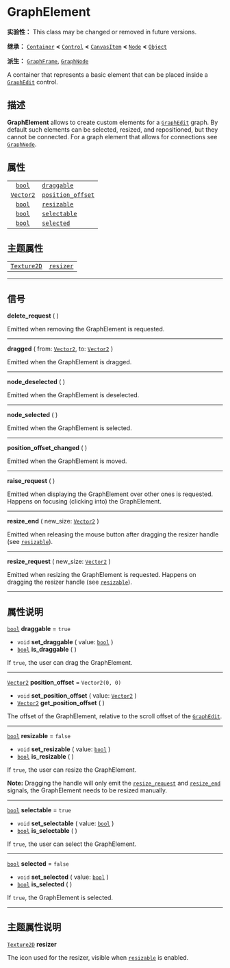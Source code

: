 <!-- ⚠ 请勿编辑本文件 ⚠ -->
<!-- 本文档使用脚本从 WeDot 引擎源码仓库生成。 -->
<!-- 生成脚本：https://github.com/WeDot-Engine/WeDot/tree/master/doc/tools/make_md.py； -->
<!-- 原文件：https://github.com/WeDot-Engine/WeDot/tree/master/doc/classes/GraphElement.xml。 -->

<div id="_class_graphelement"></div>

# GraphElement

**实验性：** This class may be changed or removed in future versions.

**继承：** [`Container`](class_container.md) **<** [`Control`](class_control.md) **<** [`CanvasItem`](class_canvasitem.md) **<** [`Node`](class_node.md) **<** [`Object`](class_object.md)

**派生：** [`GraphFrame`](class_graphframe.md), [`GraphNode`](class_graphnode.md)

A container that represents a basic element that can be placed inside a [`GraphEdit`](class_graphedit.md) control.

## 描述

**GraphElement** allows to create custom elements for a [`GraphEdit`](class_graphedit.md) graph. By default such elements can be selected, resized, and repositioned, but they cannot be connected. For a graph element that allows for connections see [`GraphNode`](class_graphnode.md).

## 属性

|||
|:-:|:--|
| [`bool`](class_bool.md)       | [`draggable`](class_graphelement.md#class_graphelement_property_draggable)             | ``true``          |
| [`Vector2`](class_vector2.md) | [`position_offset`](class_graphelement.md#class_graphelement_property_position_offset) | ``Vector2(0, 0)`` |
| [`bool`](class_bool.md)       | [`resizable`](class_graphelement.md#class_graphelement_property_resizable)             | ``false``         |
| [`bool`](class_bool.md)       | [`selectable`](class_graphelement.md#class_graphelement_property_selectable)           | ``true``          |
| [`bool`](class_bool.md)       | [`selected`](class_graphelement.md#class_graphelement_property_selected)               | ``false``         |

## 主题属性

|||
|:-:|:--|
| [`Texture2D`](class_texture2d.md) | [`resizer`](class_graphelement.md#class_graphelement_theme_icon_resizer) |

<!-- rst-class:: classref-section-separator -->

---

## 信号

<div id="_class_class_graphelement_signal_delete_request"></div>

**delete_request** ( ) <div id="class_graphelement_signal_delete_request"></div>

Emitted when removing the GraphElement is requested.

<!-- rst-class:: classref-item-separator -->

---

<div id="_class_class_graphelement_signal_dragged"></div>

**dragged** ( from: [`Vector2`](class_vector2.md), to: [`Vector2`](class_vector2.md) ) <div id="class_graphelement_signal_dragged"></div>

Emitted when the GraphElement is dragged.

<!-- rst-class:: classref-item-separator -->

---

<div id="_class_class_graphelement_signal_node_deselected"></div>

**node_deselected** ( ) <div id="class_graphelement_signal_node_deselected"></div>

Emitted when the GraphElement is deselected.

<!-- rst-class:: classref-item-separator -->

---

<div id="_class_class_graphelement_signal_node_selected"></div>

**node_selected** ( ) <div id="class_graphelement_signal_node_selected"></div>

Emitted when the GraphElement is selected.

<!-- rst-class:: classref-item-separator -->

---

<div id="_class_class_graphelement_signal_position_offset_changed"></div>

**position_offset_changed** ( ) <div id="class_graphelement_signal_position_offset_changed"></div>

Emitted when the GraphElement is moved.

<!-- rst-class:: classref-item-separator -->

---

<div id="_class_class_graphelement_signal_raise_request"></div>

**raise_request** ( ) <div id="class_graphelement_signal_raise_request"></div>

Emitted when displaying the GraphElement over other ones is requested. Happens on focusing (clicking into) the GraphElement.

<!-- rst-class:: classref-item-separator -->

---

<div id="_class_class_graphelement_signal_resize_end"></div>

**resize_end** ( new_size: [`Vector2`](class_vector2.md) ) <div id="class_graphelement_signal_resize_end"></div>

Emitted when releasing the mouse button after dragging the resizer handle (see [`resizable`](class_graphelement.md#class_graphelement_property_resizable)).

<!-- rst-class:: classref-item-separator -->

---

<div id="_class_class_graphelement_signal_resize_request"></div>

**resize_request** ( new_size: [`Vector2`](class_vector2.md) ) <div id="class_graphelement_signal_resize_request"></div>

Emitted when resizing the GraphElement is requested. Happens on dragging the resizer handle (see [`resizable`](class_graphelement.md#class_graphelement_property_resizable)).

<!-- rst-class:: classref-section-separator -->

---

## 属性说明

<div id="_class_graphelement_property_draggable"></div>

[`bool`](class_bool.md) **draggable** = ``true`` <div id="class_graphelement_property_draggable"></div>

- `void` **set_draggable** ( value: [`bool`](class_bool.md) )
- [`bool`](class_bool.md) **is_draggable** ( )

If `true`, the user can drag the GraphElement.

<!-- rst-class:: classref-item-separator -->

---

<div id="_class_graphelement_property_position_offset"></div>

[`Vector2`](class_vector2.md) **position_offset** = ``Vector2(0, 0)`` <div id="class_graphelement_property_position_offset"></div>

- `void` **set_position_offset** ( value: [`Vector2`](class_vector2.md) )
- [`Vector2`](class_vector2.md) **get_position_offset** ( )

The offset of the GraphElement, relative to the scroll offset of the [`GraphEdit`](class_graphedit.md).

<!-- rst-class:: classref-item-separator -->

---

<div id="_class_graphelement_property_resizable"></div>

[`bool`](class_bool.md) **resizable** = ``false`` <div id="class_graphelement_property_resizable"></div>

- `void` **set_resizable** ( value: [`bool`](class_bool.md) )
- [`bool`](class_bool.md) **is_resizable** ( )

If `true`, the user can resize the GraphElement.

 **Note:** Dragging the handle will only emit the [`resize_request`](class_graphelement.md#class_graphelement_signal_resize_request) and [`resize_end`](class_graphelement.md#class_graphelement_signal_resize_end) signals, the GraphElement needs to be resized manually.

<!-- rst-class:: classref-item-separator -->

---

<div id="_class_graphelement_property_selectable"></div>

[`bool`](class_bool.md) **selectable** = ``true`` <div id="class_graphelement_property_selectable"></div>

- `void` **set_selectable** ( value: [`bool`](class_bool.md) )
- [`bool`](class_bool.md) **is_selectable** ( )

If `true`, the user can select the GraphElement.

<!-- rst-class:: classref-item-separator -->

---

<div id="_class_graphelement_property_selected"></div>

[`bool`](class_bool.md) **selected** = ``false`` <div id="class_graphelement_property_selected"></div>

- `void` **set_selected** ( value: [`bool`](class_bool.md) )
- [`bool`](class_bool.md) **is_selected** ( )

If `true`, the GraphElement is selected.

<!-- rst-class:: classref-section-separator -->

---

## 主题属性说明

<div id="_class_graphelement_theme_icon_resizer"></div>

[`Texture2D`](class_texture2d.md) **resizer** <div id="class_graphelement_theme_icon_resizer"></div>

The icon used for the resizer, visible when [`resizable`](class_graphelement.md#class_graphelement_property_resizable) is enabled.

[^virtual]: 本方法通常需要用户覆盖才能生效。
[^const]: 本方法无副作用，不会修改该实例的任何成员变量。
[^vararg]: 本方法除了能接受在此处描述的参数外，还能够继续接受任意数量的参数。
[^constructor]: 本方法用于构造某个类型。
[^static]: 调用本方法无需实例，可直接使用类名进行调用。
[^operator]: 本方法描述的是使用本类型作为左操作数的有效运算符。
[^bitfield]: 这个值是由下列位标志构成位掩码的整数。
[^void]: 无返回值。
